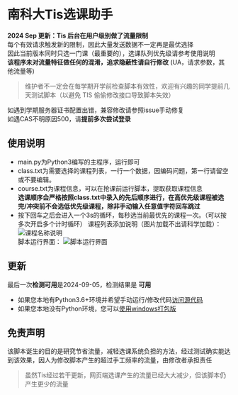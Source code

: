 # 南科大Tis选课助手  
**2024 Sep 更新：Tis 后台在用户级别做了流量限制**   
每个有效请求触发新的限制，因此大量发送数据不一定再是最优选择  
因此当前版本同时只选一门课（最重要的），选课队列优先级请参考使用说明  
**该程序未对流量特征做任何的混淆，追求隐蔽性请自行修改** (UA，请求参数，其他流量等)

> 维护者不一定会在每学期开学前检查脚本有效性，欢迎有兴趣的同学提前几天测试脚本（以避免 TIS 偷偷修改接口导致脚本失效）  

如遇到学期服务器证书配置出错，兼容修改请参照issue手动修复  
如遇CAS不明原因500，请**提前多次尝试登录**  

## 使用说明  
- main.py为Python3编写的主程序，运行即可  
- class.txt为需要选择的课程列表，一行一个数据，因编码问题，第一行请留空或不要编辑。
- course.txt为课程信息，可以在抢课前运行脚本，提取获取课程信息  
**选课顺序会严格按照class.txt中录入的先后顺序进行，在高优先级课程被选完/冲突前不会选低优先级课程，除非手动输入任意值字符回车跳过**  
- 按下回车之后会进入一个3s的循环，每秒选当前最优先的课程一次。（可以按多次开启多个计时循环）
课程列表添加说明（图片加载不出请科学加载）：  
![课程名称说明](screenShots/help.png)  
  脚本运行界面：
![脚本运行界面](screenShots/sc.png)

## 更新
最后一次**检测可用**是2024-09-05，检测结果是 **可用**  
- 如果您本地有Python3.6+环境并希望手动运行/修改代码[访问源代码](https://github.com/GhostFrankWu/SUSTech_Tools/blob/master/main.py)  
- 如果您本地没有Python环境，您可以[使用windows打包版](https://github.com/GhostFrankWu/SUSTech_Tools/releases/tag/v5.1.0)  

## 免责声明

该脚本诞生的目的是研究节省流量，减轻选课系统负担的方法，经过测试确实能达到该效果，因人为修改脚本产生的超过手工频率的流量，由修改者承担责任  
>虽然Tis经过若干更新，网页端选课产生的流量已经大大减少，但该脚本仍产生更少的流量

<!--
### 免责声明
该脚本是通过抽象人对计算机的操作方法，提供节省流量并方便选课的功能。脚本为非营利性开源脚本，仅供个人学习、研究或欣赏使用，采用MIT协议，不具有任何市场价值。开发和使用过程不涉及对任何系统进行逆向破解/反汇编/反编译，本脚本编写使用的一切数据都来源于公开在互联网上的内容。  
本脚本不提供任何明示或暗示的保证，包括但不限于对适销性和特定用途的适用性的暗示保证。 在任何情况下，版权所有人或贡献者均不对任何直接，间接，偶发，特殊，示范性或后果性的损害负责。  
本脚本仅限用于合理合法的学习用途如网络环境测试，因本脚本而产生的各种后果由使用者自行承担，作者对此不负任何责任。  


>## TL;DR
>有人要向老师举报："是脚本导致了教务系统瘫痪"。  
>经过测试，学生正常使用TIS选课和使用脚本选课的请求情况如下表所示  
>
>项目（三次取平均） | 请求总数(个) | 流量总计(kB) | 总用时(ms)  
>-- | -- | -- | --
>TIS登录 | 17 | 188 | 680
>脚本登录 | 0 | 0 | 0
>TIS登录CAS认证 | 22 | 745 | 1410
>脚本登录CAS认证 | 1 | 11 | 96
>TIS进入 | 141 | 2487 | 8760
>脚本进入 | 4 | 223 | 692
>TIS选课+刷新 | 119 | 1299 | 取决于查询内容1-10秒不等
>脚本选课 | 1 | 0.6 | 177
>TIS总计（刷新n次） | 180+119n | 3350+1299n | 10秒+每次刷新耗时
>脚本总计（选课m次） | 5+m | 234+0.6m | 0.8秒+每次请求144ms
>
>可见在目前的TIS设计下，脚本一秒发送100次请求都不及一位正常学生刷新页面看选课按钮有没有激活产生的请求/流量多。  
>- 所以如果TIS崩了，那最不应该指责是就是如此节省流量脚本用户了（吧？）  
>  
>本人寄网挂科水平，欢迎大佬对以上论述批评指正。

-->
